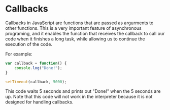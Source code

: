 # Callbacks
Callbacks in JavaScript are functions that are passed as argurments to other functions. This is a very important feature of asynchronous programing, and it enables the function that receives the callback to call our code when it finishes a long task, while allowing us to continue the execution of the code.

For example:
```JavaScript
var callback = function() {
    console.log("Done!");
}

setTimeout(callback, 5000);
```

This code waits 5 seconds and prints out "Done!" when the 5 seconds are up. Note that this code will not work in the interpreter because it is not designed for handling callbacks.